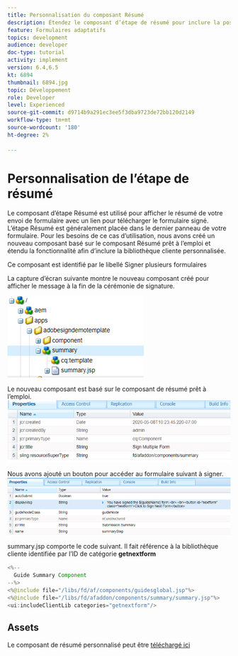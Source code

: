 ```yaml
---
title: Personnalisation du composant Résumé
description: Étendez le composant d’étape de résumé pour inclure la possibilité d’accéder au formulaire suivant dans le module.
feature: Formulaires adaptatifs
topics: development
audience: developer
doc-type: tutorial
activity: implement
version: 6.4,6.5
kt: 6894
thumbnail: 6894.jpg
topic: Développement
role: Developer
level: Experienced
source-git-commit: d9714b9a291ec3ee5f3dba9723de72bb120d2149
workflow-type: tm+mt
source-wordcount: '180'
ht-degree: 2%

---
```



# Personnalisation de l’étape de résumé

Le composant d’étape Résumé est utilisé pour afficher le résumé de votre envoi de formulaire avec un lien pour télécharger le formulaire signé. L’étape Résumé est généralement placée dans le dernier panneau de votre formulaire.
Pour les besoins de ce cas d’utilisation, nous avons créé un nouveau composant basé sur le composant Résumé prêt à l’emploi et étendu la fonctionnalité afin d’inclure la bibliothèque cliente personnalisée.

Ce composant est identifié par le libellé Signer plusieurs formulaires

La capture d’écran suivante montre le nouveau composant créé pour afficher le message à la fin de la cérémonie de signature.

![composant de résumé](assets/summary.PNG)

Le nouveau composant est basé sur le composant de résumé prêt à l’emploi.
![component-prop](assets/componentprop.PNG)

Nous avons ajouté un bouton pour accéder au formulaire suivant à signer.
![template-code](assets/template-code.PNG)

summary.jsp comporte le code suivant. Il fait référence à la bibliothèque cliente identifiée par l’ID de catégorie **getnextform**

```java
<%--
  Guide Summary Component
--%>
<%@include file="/libs/fd/af/components/guidesglobal.jsp"%>
<%@include file="/libs/fd/afaddon/components/summary/summary.jsp"%>
<ui:includeClientLib categories="getnextform"/>
```

## Assets

Le composant de résumé personnalisé peut être [téléchargé ici](assets/custom-summary-step.zip)


